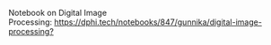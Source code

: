 <p>Notebook on Digital Image Processing:&nbsp;<a href="https://dphi.tech/notebooks/847/gunnika/digital-image-processing?" target="_blank">https://dphi.tech/notebooks/847/gunnika/digital-image-processing?</a>&nbsp;</p>